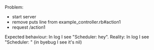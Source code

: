Problem:

- start server
- remove puts line from example_controller.rb#action1
- request /action1

Expected behaviour: In log I see "Scheduler: hey". 
Reality: In log I see "Scheduler: " (in byebug I see it's nil)

